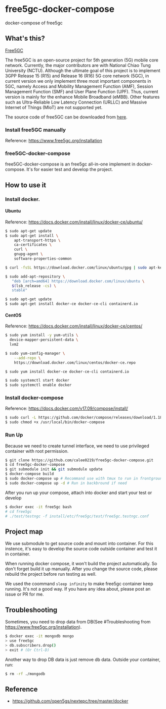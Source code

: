 # free5gc-docker-compose
docker-compose of free5gc

## What's this?

[Free5GC](https://www.free5gc.org/)

The free5GC is an open-source project for 5th generation (5G) mobile core network. Currently, the major contributors are with National Chiao Tung University (NCTU). Although the ultimate goal of this project is to implement 3GPP Release 15 (R15) and Release 16 (R16) 5G core network (5GC), in current version we only implement three most important components in 5GC, namely Access and Mobility Management Function (AMF), Session Management Function (SMF) and User Plane Function (UPF). Thus, current version is mainly for the enhance Mobile Broadband (eMBB). Other features such as Ultra-Reliable Low Latency Connection (URLLC) and Massive Internet of Things (MIoT) are not supported yet.

The source code of free5GC can be downloaded from [here](https://bitbucket.org/nctu_5g/free5gc).

### Install free5GC manually
Reference: https://www.free5gc.org/installation

### free5GC-docker-compose
free5GC-docker-compose is an free5gc all-in-one implement in docker-compose. It's for easier test and develop the project.

## How to use it
### Install docker.

#### Ubuntu
Reference: https://docs.docker.com/install/linux/docker-ce/ubuntu/
```bash
$ sudo apt-get update
$ sudo apt-get install \
    apt-transport-https \
    ca-certificates \
    curl \
    gnupg-agent \
    software-properties-common

$ curl -fsSL https://download.docker.com/linux/ubuntu/gpg | sudo apt-key add -

$ sudo add-apt-repository \
   "deb [arch=amd64] https://download.docker.com/linux/ubuntu \
   $(lsb_release -cs) \
   stable"

$ sudo apt-get update
$ sudo apt-get install docker-ce docker-ce-cli containerd.io
```

#### CentOS
Reference: https://docs.docker.com/install/linux/docker-ce/centos/
```bash
$ sudo yum install -y yum-utils \
  device-mapper-persistent-data \
  lvm2

$ sudo yum-config-manager \
    --add-repo \
    https://download.docker.com/linux/centos/docker-ce.repo

$ sudo yum install docker-ce docker-ce-cli containerd.io

$ sudo systemctl start docker
$ sudo systemctl enable docker
```

### Install docker-compose
Reference: https://docs.docker.com/v17.09/compose/install/
```bash
$ sudo curl -L https://github.com/docker/compose/releases/download/1.18.0/docker-compose-`uname -s`-`uname -m` -o /usr/local/bin/docker-compose
$ sudo chmod +x /usr/local/bin/docker-compose
```

### Run Up
Because we need to create tunnel interface, we need to use privileged container with root permission.
```bash
$ git clone https://github.com/calee0219/free5gc-docker-compose.git
$ cd free5gc-docker-compose
$ git submodule init && git submodule update
$ docker-compose build
$ sudo docker-compose up # Recommand use with tmux to run in frontground
$ sudo docker-compose up -d # Run in backbround if need
```

After you run up your compose, attach into docker and start your test or develop
```bash
$ docker exec -it free5gc bash
# cd free5gc
# ./test/testngc -f install/etc/free5gc/test/free5gc.testngc.conf
```

## Project map
We use submodule to get source code and mount into container. For this instence, it's easy to develop the source code outside container and test it in container.

When running docker compose, it won't build the project automatically. So don't forget build it up manually. After you change the source code, please rebuild the project before run testing as well.

We used the coommand `sleep infinity` to make free5gc container keep running. It's not a good way. If you have any idea about, please post an issue or PR for me.

## Troubleshooting
Sometimes, you need to drop data from DB(See #Troubleshooting from https://www.free5gc.org/installation).
```bash
$ docker exec -it mongodb mongo
> use free5gc
> db.subscribers.drop()
> exit # (Or Ctrl-D)
```

Another way to drop DB data is just remove db data. Outside your container, run:
```bash
$ rm -rf ./mongodb
```

## Reference
- https://github.com/open5gs/nextepc/tree/master/docker

